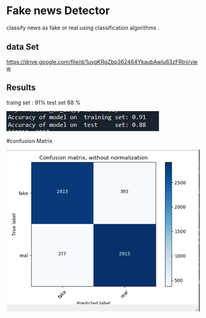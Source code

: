 # Fake news Detector 

classify news as fake or real using classification algorithms . 

## data Set 

https://drive.google.com/file/d/1uvgKRgZbp362464YkaubAwIu63zFRtni/view


## Results 

traing set  : 91%
test set 88 %





![github-small](result.PNG)


#confusion Matrix 


![github-small](confussionMatrix.PNG)



